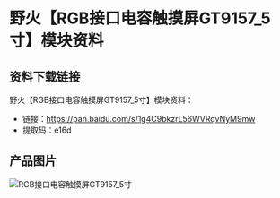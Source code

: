 # 野火【RGB接口电容触摸屏GT9157_5寸】模块资料
## 资料下载链接
野火【RGB接口电容触摸屏GT9157_5寸】模块资料：
* 链接：https://pan.baidu.com/s/1g4C9bkzrL56WVRqvNyM9mw 
* 提取码：e16d 

## 产品图片
![RGB接口电容触摸屏GT9157_5寸](https://raw.githubusercontent.com/wiki/Embdefire/products/images/模块产品/屏幕/RGB接口电容触摸屏GT9157_5寸.png)